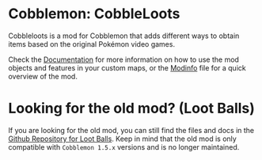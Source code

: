# Cobblemon: CobbleLoots

Cobbleloots is a mod for Cobblemon that adds different ways to obtain items based on the original Pokémon video games.

Check the [Documentation](https://resistorcat.github.io/cobbleloots/) for more information on how to use the mod objects and features in your custom maps, or the [Modinfo](./MODINFO.md) file for a quick overview of the mod.

# Looking for the old mod? (Loot Balls)

If you are looking for the old mod, you can still find the files and docs in the [Github Repository for Loot Balls](https://github.com/ResistorCat/cobblemon-loot-balls). Keep in mind that the old mod is only compatible with `Cobblemon 1.5.x` versions and is no longer maintained.